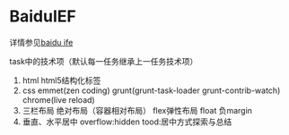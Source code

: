 # BaiduIEF

详情参见[baidu ife](http://ife.baidu.com/task/all)

task中的技术项（默认每一任务继承上一任务技术项）

1. html html5结构化标签
2. css emmet(zen coding) grunt(grunt-task-loader grunt-contrib-watch) chrome(live reload) 
3. 三栏布局 绝对布局（容器相对布局） flex弹性布局 float 负margin
4. 垂直、水平居中 overflow:hidden tood:居中方式探索与总结